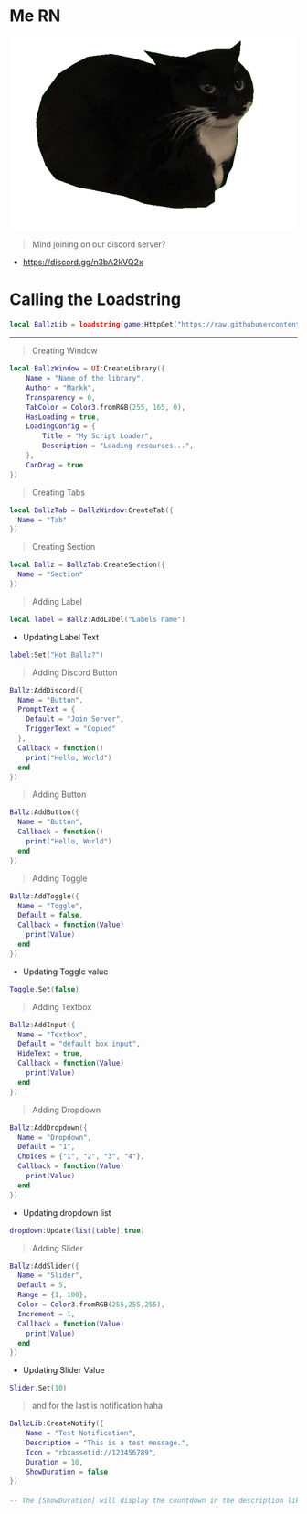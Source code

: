 # Me RN
![Mr Ballz Cat](https://raw.githubusercontent.com/imstupid3/cnS2kULHdG/refs/heads/main/Maxwell-Cat-Expressive-Ears-Alert-Curiou-PNG.png)

> Mind joining on our discord server?

- https://discord.gg/n3bA2kVQ2x

# Calling the Loadstring
```lua 
local BallzLib = loadstring(game:HttpGet("https://raw.githubusercontent.com/imstupid3/cnS2kULHdG/refs/heads/main/Lib/O3KMWLd1snLib2"))()
```

--------------------------------------------------------------------------

> Creating Window
```lua 
local BallzWindow = UI:CreateLibrary({
    Name = "Name of the library",
    Author = "Markk",
    Transparency = 0,
    TabColor = Color3.fromRGB(255, 165, 0),
    HasLoading = true,
    LoadingConfig = {
        Title = "My Script Loader",
        Description = "Loading resources...",
    },
    CanDrag = true
})
```

> Creating Tabs
```lua
local BallzTab = BallzWindow:CreateTab({
  Name = "Tab"
})
```

> Creating Section
```lua
local Ballz = BallzTab:CreateSection({
  Name = "Section"
})
```

> Adding Label
```lua
local label = Ballz:AddLabel("Labels name")
```

- Updating Label Text
```lua
label:Set("Hot Ballz?")
```

> Adding Discord Button
```lua
Ballz:AddDiscord({
  Name = "Button",
  PromptText = {
    Default = "Join Server",
    TriggerText = "Copied"
  },
  Callback = function()
    print("Hello, World")
  end    
})
```

> Adding Button
```lua
Ballz:AddButton({
  Name = "Button",
  Callback = function()
    print("Hello, World")
  end    
})
```

> Adding Toggle
```lua
Ballz:AddToggle({
  Name = "Toggle",
  Default = false,
  Callback = function(Value)
    print(Value)
  end    
})
```

- Updating Toggle value
```lua
Toggle.Set(false)
```

> Adding Textbox
```lua
Ballz:AddInput({
  Name = "Textbox",
  Default = "default box input",
  HideText = true,
  Callback = function(Value)
    print(Value)
  end	  
})
```

> Adding Dropdown
```lua
Ballz:AddDropdown({
  Name = "Dropdown",
  Default = "1",
  Choices = {"1", "2", "3", "4"},
  Callback = function(Value)
    print(Value)
  end    
})
```

- Updating dropdown list
```lua
dropdown:Update(list[table],true)
```

> Adding Slider
```lua
Ballz:AddSlider({
  Name = "Slider",
  Default = 5,
  Range = {1, 100},
  Color = Color3.fromRGB(255,255,255),
  Increment = 1,
  Callback = function(Value)
    print(Value)
  end    
})
```

- Updating Slider Value
```lua
Slider.Set(10)
```

> and for the last is notification haha
```lua
BallzLib:CreateNotify({
    Name = "Test Notification",
    Description = "This is a test message.",
    Icon = "rbxassetid://123456789",
    Duration = 10,
    ShowDuration = false
})

-- The [ShowDuration] will display the countdown in the description like "[1]"
```
